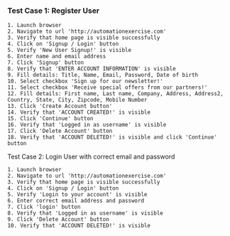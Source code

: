
### Test Case 1: Register User ###

    1. Launch browser
    2. Navigate to url 'http://automationexercise.com'
    3. Verify that home page is visible successfully
    4. Click on 'Signup / Login' button
    5. Verify 'New User Signup!' is visible
    6. Enter name and email address
    7. Click 'Signup' button
    8. Verify that 'ENTER ACCOUNT INFORMATION' is visible
    9. Fill details: Title, Name, Email, Password, Date of birth
    10. Select checkbox 'Sign up for our newsletter!'
    11. Select checkbox 'Receive special offers from our partners!'
    12. Fill details: First name, Last name, Company, Address, Address2, Country, State, City, Zipcode, Mobile Number
    13. Click 'Create Account button'
    14. Verify that 'ACCOUNT CREATED!' is visible
    15. Click 'Continue' button
    16. Verify that 'Logged in as username' is visible
    17. Click 'Delete Account' button
    18. Verify that 'ACCOUNT DELETED!' is visible and click 'Continue' button


Test Case 2: Login User with correct email and password

    1. Launch browser
    2. Navigate to url 'http://automationexercise.com'
    3. Verify that home page is visible successfully
    4. Click on 'Signup / Login' button
    5. Verify 'Login to your account' is visible
    6. Enter correct email address and password
    7. Click 'login' button
    8. Verify that 'Logged in as username' is visible
    9. Click 'Delete Account' button
    10. Verify that 'ACCOUNT DELETED!' is visible

